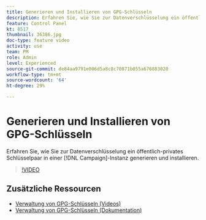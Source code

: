 ```yaml
---
title: Generieren und Installieren von GPG-Schlüsseln
description: Erfahren Sie, wie Sie zur Datenverschlüsselung ein öffentlich-privates Schlüsselpaar in einer Campaign-Instanz generieren und installieren.
feature: Control Panel
kt: 8517
thumbnail: 36386.jpg
doc-type: feature video
activity: use
team: PM
role: Admin
level: Experienced
source-git-commit: de84aa9791e006d5a8c8c70871b055a676883020
workflow-type: tm+mt
source-wordcount: '64'
ht-degree: 29%

---
```


# Generieren und Installieren von GPG-Schlüsseln

Erfahren Sie, wie Sie zur Datenverschlüsselung ein öffentlich-privates Schlüsselpaar in einer [!DNL Campaign]-Instanz generieren und installieren.

>[!VIDEO](https://video.tv.adobe.com/v/36386?quality=12)

## Zusätzliche Ressourcen

* [Verwaltung von GPG-Schlüsseln (Videos)](./gpg-key-management-overview.md)
* [Verwaltung von GPG-Schlüsseln (Dokumentation)](https://experienceleague.adobe.com/docs/control-panel/using/instances-settings/gpg-keys-management.html?lang=de)
